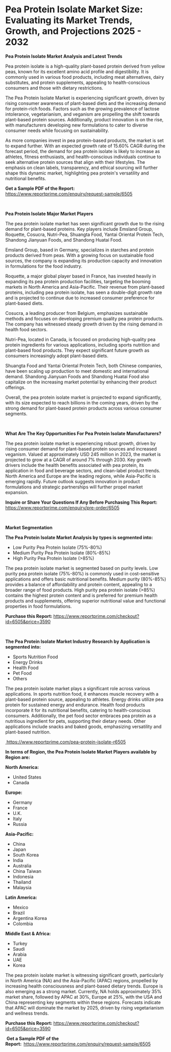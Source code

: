 <p><h1>Pea Protein Isolate Market Size: Evaluating its Market Trends, Growth, and Projections 2025 - 2032</h1></p><p><strong>Pea Protein Isolate Market Analysis and Latest Trends</strong></p>
<p><p>Pea protein isolate is a high-quality plant-based protein derived from yellow peas, known for its excellent amino acid profile and digestibility. It is commonly used in various food products, including meat alternatives, dairy substitutes, and protein supplements, appealing to health-conscious consumers and those with dietary restrictions.</p><p>The Pea Protein Isolate Market is experiencing significant growth, driven by rising consumer awareness of plant-based diets and the increasing demand for protein-rich foods. Factors such as the growing prevalence of lactose intolerance, vegetarianism, and veganism are propelling the shift towards plant-based protein sources. Additionally, product innovation is on the rise, with manufacturers developing new formulations to cater to diverse consumer needs while focusing on sustainability.</p><p>As more companies invest in pea protein-based products, the market is set to expand further. With an expected growth rate of 15.60% CAGR during the forecast period, the demand for pea protein isolate is likely to increase as athletes, fitness enthusiasts, and health-conscious individuals continue to seek alternative protein sources that align with their lifestyles. The emphasis on clean labels, transparency, and ethical sourcing will further shape this dynamic market, highlighting pea protein's versatility and nutritional benefits.</p></p>
<p><strong>Get a Sample PDF of the Report:&nbsp;</strong> <a href="https://www.reportprime.com/enquiry/request-sample/6505?utm_campaign=4520&utm_medium=2&utm_source=Github&utm_content=ia&utm_term=15052025&utm_id=pea-protein-isolate">https://www.reportprime.com/enquiry/request-sample/6505</a></p>
<p>&nbsp;</p>
<p><strong>Pea Protein Isolate Major Market Players</strong></p>
<p><p>The pea protein isolate market has seen significant growth due to the rising demand for plant-based proteins. Key players include Emsland Group, Roquette, Cosucra, Nutri-Pea, Shuangta Food, Yantai Oriental Protein Tech, Shandong Jianyuan Foods, and Shandong Huatai Food. </p><p>Emsland Group, based in Germany, specializes in starches and protein products derived from peas. With a growing focus on sustainable food sources, the company is expanding its production capacity and innovation in formulations for the food industry. </p><p>Roquette, a major global player based in France, has invested heavily in expanding its pea protein production facilities, targeting the booming markets in North America and Asia-Pacific. Their revenue from plant-based proteins, including pea protein isolate, has seen a double-digit growth rate and is projected to continue due to increased consumer preference for plant-based diets.</p><p>Cosucra, a leading producer from Belgium, emphasizes sustainable methods and focuses on developing premium quality pea protein products. The company has witnessed steady growth driven by the rising demand in health food sectors. </p><p>Nutri-Pea, located in Canada, is focused on producing high-quality pea protein ingredients for various applications, including sports nutrition and plant-based food products. They expect significant future growth as consumers increasingly adopt plant-based diets.</p><p>Shuangta Food and Yantai Oriental Protein Tech, both Chinese companies, have been scaling up production to meet domestic and international demand. Shandong Jianyuan Foods and Shandong Huatai Food also capitalize on the increasing market potential by enhancing their product offerings.</p><p>Overall, the pea protein isolate market is projected to expand significantly, with its size expected to reach billions in the coming years, driven by the strong demand for plant-based protein products across various consumer segments.</p></p>
<p>&nbsp;</p>
<p><strong>What Are The Key Opportunities For Pea Protein Isolate Manufacturers?</strong></p>
<p><p>The pea protein isolate market is experiencing robust growth, driven by rising consumer demand for plant-based protein sources and increased veganism. Valued at approximately USD 245 million in 2023, the market is projected to grow at a CAGR of around 7% through 2030. Key growth drivers include the health benefits associated with pea protein, its application in food and beverage sectors, and clean-label product trends. North America and Europe are the leading regions, while Asia-Pacific is emerging rapidly. Future outlook suggests innovation in product formulations and strategic partnerships will further propel market expansion.</p></p>
<p><strong>Inquire or Share Your Questions If Any Before Purchasing This Report:</strong> <a href="https://www.reportprime.com/enquiry/pre-order/6505?utm_campaign=4520&utm_medium=2&utm_source=Github&utm_content=ia&utm_term=15052025&utm_id=pea-protein-isolate">https://www.reportprime.com/enquiry/pre-order/6505</a></p>
<p>&nbsp;</p>
<p><strong>Market Segmentation</strong></p>
<p><strong>The Pea Protein Isolate Market Analysis by types is segmented into:</strong></p>
<p><ul><li>Low Purity Pea Protein Isolate (75%-80%)</li><li>Medium Purity Pea Protein Isolate (80%-85%)</li><li>High Purity Pea Protein Isolate (>85%)</li></ul></p>
<p><p>The pea protein isolate market is segmented based on purity levels. Low purity pea protein isolate (75%-80%) is commonly used in cost-sensitive applications and offers basic nutritional benefits. Medium purity (80%-85%) provides a balance of affordability and protein content, appealing to a broader range of food products. High purity pea protein isolate (>85%) contains the highest protein content and is preferred for premium health products and supplements, offering superior nutritional value and functional properties in food formulations.</p></p>
<p><strong>Purchase this Report:&nbsp;</strong><a href="https://www.reportprime.com/checkout?id=6505&price=3590&utm_campaign=4520&utm_medium=2&utm_source=Github&utm_content=ia&utm_term=15052025&utm_id=pea-protein-isolate">https://www.reportprime.com/checkout?id=6505&price=3590</a></p>
<p>&nbsp;</p>
<p><strong>The Pea Protein Isolate Market Industry Research by Application is segmented into:</strong></p>
<p><ul><li>Sports Nutrition Food</li><li>Energy Drinks</li><li>Health Food</li><li>Pet Food</li><li>Others</li></ul></p>
<p><p>The pea protein isolate market plays a significant role across various applications. In sports nutrition food, it enhances muscle recovery with a plant-based protein source, appealing to athletes. Energy drinks utilize pea protein for sustained energy and endurance. Health food products incorporate it for its nutritional benefits, catering to health-conscious consumers. Additionally, the pet food sector embraces pea protein as a nutritious ingredient for pets, supporting their dietary needs. Other applications include snacks and baked goods, emphasizing versatility and plant-based nutrition.</p></p>
<p><a href="https://www.reportprime.com/pea-protein-isolate-r6505?utm_campaign=4520&utm_medium=2&utm_source=Github&utm_content=ia&utm_term=15052025&utm_id=pea-protein-isolate">&nbsp;https://www.reportprime.com/pea-protein-isolate-r6505</a></p>
<p><strong>In terms of Region, the Pea Protein Isolate Market Players available by Region are:</strong></p>
<p>
    <p> <strong> North America: </strong>
        <ul>
            <li>United States</li>
            <li>Canada</li>
        </ul>
        </p> 
    <p> <strong> Europe: </strong>
        <ul>
            <li>Germany</li>
            <li>France</li>
            <li>U.K.</li>
            <li>Italy</li>
            <li>Russia</li>
        </ul>
        </p> 
    <p> <strong> Asia-Pacific: </strong>
        <ul>
            <li>China</li>
            <li>Japan</li>
            <li>South Korea</li>
            <li>India</li>
            <li>Australia</li>
            <li>China Taiwan</li>
            <li>Indonesia</li>
            <li>Thailand</li>
            <li>Malaysia</li>
        </ul>
        </p> 
    <p> <strong> Latin America: </strong>
        <ul>
            <li>Mexico</li>
            <li>Brazil</li>
            <li>Argentina Korea</li>
            <li>Colombia</li>
        </ul>
        </p> 
    <p> <strong> Middle East & Africa: </strong>
        <ul>
            <li>Turkey</li>
            <li>Saudi</li>
            <li>Arabia</li>
            <li>UAE</li>
            <li>Korea</li>
        </ul>
    </p>
    </p>
<p><p>The pea protein isolate market is witnessing significant growth, particularly in North America (NA) and the Asia-Pacific (APAC) regions, propelled by increasing health consciousness and plant-based dietary trends. Europe is also emerging as a strong market. Currently, NA holds approximately 35% market share, followed by APAC at 30%, Europe at 25%, with the USA and China representing key segments within these regions. Forecasts indicate that APAC will dominate the market by 2025, driven by rising vegetarianism and wellness trends.</p></p>
<p><strong>Purchase this Report: </strong><a href="https://www.reportprime.com/checkout?id=6505&price=3590&utm_campaign=4520&utm_medium=2&utm_source=Github&utm_content=ia&utm_term=15052025&utm_id=pea-protein-isolate">https://www.reportprime.com/checkout?id=6505&price=3590</a></p>
<p>&nbsp;<strong>Get a Sample PDF of the Report:&nbsp;&nbsp;</strong><a href="https://www.reportprime.com/enquiry/request-sample/6505?utm_campaign=4520&utm_medium=2&utm_source=Github&utm_content=ia&utm_term=15052025&utm_id=pea-protein-isolate">https://www.reportprime.com/enquiry/request-sample/6505</a></p>
<p><strong></strong></p>
<p><p></p><p></p><p></p></p>
